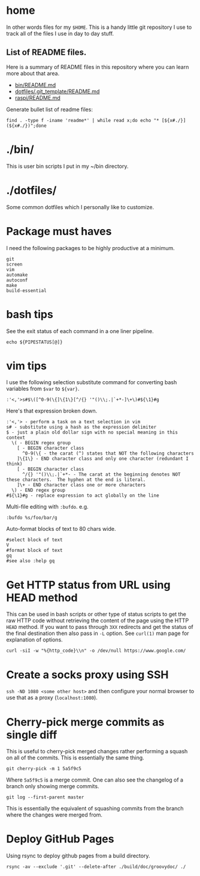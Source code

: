 # home

In other words files for my `$HOME`.  This is a handy little git repository I
use to track all of the files I use in day to day stuff.

## List of README files.

Here is a summary of README files in this repository where you can learn more
about that area.

* [bin/README.md](bin/README.md)
* [dotfiles/.git_template/README.md](dotfiles/.git_template/README.md)
* [raspi/README.md](raspi/README.md)

Generate bullet list of readme files:

    find . -type f -iname 'readme*' | while read x;do echo "* [${x#./}](${x#./})";done

# ./bin/

This is user bin scripts I put in my ~/bin directory.

# ./dotfiles/

Some common dotfiles which I personally like to customize.

# Package must haves

I need the following packages to be highly productive at a minimum.

```
git
screen
vim
automake
autoconf
make
build-essential
```

# bash tips

See the exit status of each command in a one liner pipeline.

    echo ${PIPESTATUS[@]}

# vim tips

I use the following selection substitute command for converting bash variables
from `$var` to `${var}`.

    :'<,'>s#$\([^0-9(\{]\{1\}[^/{} '"()\\;.|`+*-]\+\)#${\1}#g

Here's that expression broken down.

    :'<,'> - perform a task on a text selection in vim
    s# - substitute using a hash as the expression delimiter
    $ - just a plain old dollar sign with no special meaning in this context
      \( - BEGIN regex group
        [ - BEGIN character class
          ^0-9(\{ - the carat (^) states that NOT the following characters
        ]\{1\} - END character class and only one character (redundant I think)
        [ - BEGIN character class
          ^/{} '"()\\;.|`+*- - The carat at the beginning denotes NOT these characters.  The hyphen at the end is literal.
        ]\+ - END character class one or more characters
      \) - END regex group
    #${\1}#g - replace expression to act globally on the line

Multi-file editing with `:bufdo`.  e.g.

    :bufdo %s/foo/bar/g

Auto-format blocks of text to 80 chars wide.

    #select block of text
    V
    #format block of text
    gq
    #see also :help gq

# Get HTTP status from URL using HEAD method

This can be used in bash scripts or other type of status scripts to get the raw
HTTP code without retrieving the content of the page using the HTTP `HEAD`
method.  If you want to pass through `3XX` redirects and get the status of the
final destination then also pass in `-L` option.  See `curl(1)` man page for
explanation of options.

    curl -siI -w "%{http_code}\\n" -o /dev/null https://www.google.com/

# Create a socks proxy using SSH

`ssh -ND 1080 <some other host>` and then configure your normal browser to use
that as a proxy (`localhost:1080`).

# Cherry-pick merge commits as single diff

This is useful to cherry-pick merged changes rather performing a squash on all
of the commits.  This is essentially the same thing.

    git cherry-pick -m 1 5a5f9c5

Where `5a5f9c5` is a merge commit.  One can also see the changelog of a branch
only showing merge commits.

    git log --first-parent master

This is essentially the equivalent of squashing commits from the branch where
the changes were merged from.

# Deploy GitHub Pages

Using rsync to deploy github pages from a build directory.

    rsync -av --exclude '.git' --delete-after ./build/doc/groovydoc/ ./
